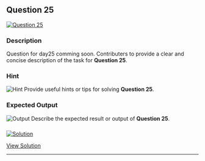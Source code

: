 


## Question 25
<a href="https://github.com/alishgosai/Javascript-Exercise-and-Solutions/blob/master/questions/Question25.md" target="_blank">
  <img src="https://img.shields.io/badge/Question-25-purple?style=for-the-badge&logoSize=60" alt="Question 25">
</a>

### **Description**
Question for day25 comming soon.
Contributers to provide a clear and concise description of the task for **Question 25**.

### **Hint**
![Hint](https://img.shields.io/badge/Hint:-blue)
Provide useful hints or tips for solving **Question 25**.

### **Expected Output**
![Output](https://img.shields.io/badge/Output:-blue)
Describe the expected result or output of **Question 25**.

### <a href="https://github.com/alishgosai/Javascript-Exercise-and-Solutions/blob/master/solutions/Solution25.js" target="_blank">
  <img src="https://img.shields.io/badge/Solution-1f8e00?style=for-the-badge&logo=solution&logoColor=white" alt="Solution">
</a>

<a href="https://github.com/alishgosai/Javascript-Exercise-and-Solutions/blob/master/solutions/Solution25.js" target="_blank">View Solution</a>

---


